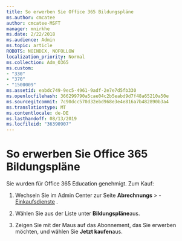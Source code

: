 ```yaml
---
title: So erwerben Sie Office 365 Bildungspläne
ms.author: cmcatee
author: cmcatee-MSFT
manager: mnirkhe
ms.date: 2/22/2018
ms.audience: Admin
ms.topic: article
ROBOTS: NOINDEX, NOFOLLOW
localization_priority: Normal
ms.collection: Adm_O365
ms.custom:
- "330"
- "370"
- "1500009"
ms.assetid: eabdc749-9ec5-4961-9adf-2e7e7d5fb330
ms.openlocfilehash: 366299790a5cae04c2b5eabd9d7f48a65210a50e
ms.sourcegitcommit: 7c90dcc570d32ebd968e3e4e816a7b482890b3a4
ms.translationtype: MT
ms.contentlocale: de-DE
ms.lasthandoff: 08/13/2019
ms.locfileid: "36390907"
---
```

# <a name="how-to-purchase-office-365-education-plans"></a>So erwerben Sie Office 365 Bildungspläne

Sie wurden für Office 365 Education genehmigt. Zum Kauf:
  
1. Wechseln Sie im Admin Center zur Seite **Abrechnungs** \> - [Einkaufsdienste](https://go.microsoft.com/fwlink/p/?linkid=868433) .

2. Wählen Sie aus der Liste unter **Bildungspläne**aus.

3. Zeigen Sie mit der Maus auf das Abonnement, das Sie erwerben möchten, und wählen Sie **Jetzt kaufen**aus.